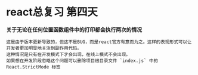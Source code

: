 # react总复习 第四天
**关于无论在任何位置函数组件中的打印都会执行两次的情况**

```
这是由于版本更新导致的，但这不是BUG，而是react官方有意而为之。这样的表现形式可以让开发者更加明显地关注到副作用代码。
这种情况是只有在开发模式下才会出现，在线上模式不会出现。
如果想在开发阶段忽略这个问题可以删除项目根目录文件 `index.js` 中的 React.StrictMode 标签
```